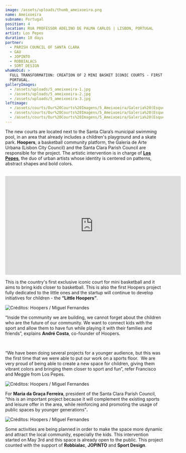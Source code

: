 ```yaml
---
image: /assets/uploads/thumb_ameixoeira.png
name: Ameixoeira
subname: Portugal
position: 4
location: RUA PROFESSOR ADELINO DE PALMA CARLOS | LISBON, PORTUGAL
artist: Los Pepes
duration: 10 days
partner:
  - PARISH COUNCIL OF SANTA CLARA
  - GAU
  - JOPINTO
  - ROBBIALACS
  - SORT DESIGN
whaWeDid: >
  FULL TRANSFORMATION: CREATION OF 2 MINI BASKET ICONIC COURTS - FIRST IN
  PORTUGAL.
galleryImages:
  - /assets/uploads/5_ameixoeira-1.jpg
  - /assets/uploads/5_ameixoeira-2.jpg
  - /assets/uploads/5_ameixoeira-3.jpg
leftimage:
  - /assets/courts/Our%20Courts%20Imagens/5_Ameixoeira/Galeria%20(Esquerda)/1.jpg
  - /assets/courts/Our%20Courts%20Imagens/5_Ameixoeira/Galeria%20(Esquerda)/2.jpg
  - /assets/courts/Our%20Courts%20Imagens/5_Ameixoeira/Galeria%20(Esquerda)/3.jpg
---
```

The new courts are located next to the Santa Clara’s municipal swimming pool, in an area that already includes a children's playground and a skate park. <b>Hoopers</b>, a basketball community platform, the Galeria de Arte Urbana (Lisbon City Council) and the Santa Clara Parish Council are responsible for the project. The artistic intervention is in charge of <u><b>[Los Pepes](https://www.instagram.com/lospepesstudio/?hl=pt)</u></b>, the duo of urban artists whose identity is centered on patterns, abstract shapes and bold colors.

</br>

<iframe width="560" height="315" src="https://www.youtube.com/embed/6YNnwq_nykA" title="YouTube video player" frameborder="0" allow="accelerometer; autoplay; clipboard-write; encrypted-media; gyroscope; picture-in-picture" allowfullscreen></iframe>

</br>

This is the country's first exclusive iconic court for mini basketball and it aims to bring kids closer to basketball. This is also the first Hoopers project fully dedicated to the little ones and the startup will continue to develop initiatives for children - the <b>“Little Hoopers”</b>.

![Créditos: Hoopers / Miguel Fernandes](/assets/uploads/1_ameixoeira_makingof.jpg "Créditos: Hoopers / Miguel Fernandes")

“Inside the community we are building, we cannot forget about the children who are the future of our community. We want to connect kids with the sport and allow them to have fun while playing it with their families and friends”, explains <b>André Costa</b>, co-founder of Hoopers.

</br>



“We have been doing several projects for a younger audience, but this was the first time that we were able to put our work on a sports floor.  We are very proud of being able to create a new space for children, giving them vibrant colors and bringing them closer to sport and fun”, refer Francisco and Meggie from Los Pepes.



![Créditos: Hoopers / Miguel Fernandes](/assets/uploads/2_ameixoeira_makingof.jpg "Créditos: Hoopers / Miguel Fernandes")

For <b>Maria da Graça Ferreira</b>, president of the Santa Clara Parish Council, “this is an important project because it will complement the existing sports and leisure offer in the area, while reinforcing and promoting the usage of public spaces by younger generations”**.**

![Créditos: Hoopers / Miguel Fernandes](/assets/uploads/3_ameixoeira_makingof.jpg "Créditos: Hoopers / Miguel Fernandes")

Some activities are being planned in order to make the space more dynamic and attract the local community, especially the kids. This intervention started on May 3rd and this space is already open to the public. This project counted with the support of <b>Robbialac</b>, <b>JOPINTO</b> and <b>Sport Design</b>.